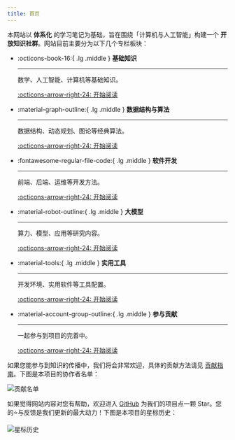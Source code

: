 ```yaml
---
title: 首页
---
```


本网站以 **体系化** 的学习笔记为基础，旨在围绕「计算机与人工智能」构建一个 **开放知识社群**。网站目前主要分为以下几个专栏板块：

<div class="grid cards" markdown>

-   :octicons-book-16:{ .lg .middle } **基础知识**

    ---

    数学、人工智能、计算机等基础知识。

    [:octicons-arrow-right-24: 开始阅读](./base/index.md)

-   :material-graph-outline:{ .lg .middle } **数据结构与算法**

    ---

    数据结构、动态规划、图论等经典算法。

    [:octicons-arrow-right-24: 开始阅读](./ds-and-algo/index.md)

-   :fontawesome-regular-file-code:{ .lg .middle } **软件开发**

    ---

    前端、后端、运维等开发方法。

    [:octicons-arrow-right-24: 开始阅读](./develop/index.md)

-   :material-robot-outline:{ .lg .middle } **大模型**

    ---

    算力、模型、应用等研究内容。

    [:octicons-arrow-right-24: 开始阅读](./llm/index.md)

-   :material-tools:{ .lg .middle } **实用工具**

    ---

    开发环境、实用软件等工具配置。

    [:octicons-arrow-right-24: 开始阅读](./tools/index.md)

-   :material-account-group-outline:{ .lg .middle } **参与贡献**

    ---

    一起参与到项目的完善中。

    [:octicons-arrow-right-24: 开始阅读](./contributing.md)

</div>

如果您能参与到知识的传播中，我们将会非常欢迎，具体的贡献方法请见 [贡献指南](./contributing.md)。下图是本项目的协作者名单：

![贡献名单](https://stg.contrib.rocks/image?repo=Explorer-Dong/wiki)

如果觉得网站内容对您有帮助，欢迎进入 [GitHub](https://github.com/Explorer-Dong/wiki) 为我们的项目点一颗 Star。您的⭐与反馈是我们更新的最大动力！下图是本项目的星标历史：

![星标历史](https://api.star-history.com/svg?repos=Explorer-Dong/wiki&type=date&legend=bottom-right)
